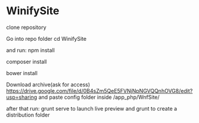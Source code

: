 WinifySite
==========

clone repository

Go into repo folder
cd WinifySite

and run:
npm install

composer install

bower install

Download archive(ask for access)
https://drive.google.com/file/d/0B4sZm5QeE5FVNjNpNGVQQnhOVG8/edit?usp=sharing
and paste config folder inside <project root>/app_php/WnfSite/

after that run:
grunt serve
to launch live preview
and 
grunt
to create a distribution folder

